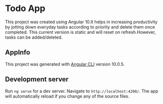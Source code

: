 # Todo App

This project was created using Angular 10.It helps in increasing productivity by jotting down everyday tasks according to priority and delete them once completed. This current version is static and will reset on refresh.However, tasks can be added/deleted.

## AppInfo

This project was generated with [Angular CLI](https://github.com/angular/angular-cli) version 10.0.5.

## Development server

Run `ng serve` for a dev server. Navigate to `http://localhost:4200/`. The app will automatically reload if you change any of the source files.

